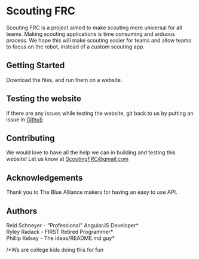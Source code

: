 # Scouting FRC
Scouting FRC is a project aimed to make scouting more universal for all teams. 
Making scouting applications is time consuming and arduous process. We hope this
will make scouting easier for teams and allow teams to focus on the robot,
instead of a custom scouting app.

## Getting Started
Download the files, and run them on a website.

## Testing the website
If there are any issues while testing the website, git back to us by putting an
issue in [Github](https://github.com/RSchneyer/scoutingfrc/issues)

## Contributing
We would love to have all the help we can in building and testing this website!
Let us know at [ScoutingFRC@gmail.com](mailto:ScoutingFRC@gmail.com)

## Acknowledgements
Thank you to The Blue Alliance makers for having an easy to use API.

## Authors
Reid Schneyer - "Professional" AngularJS Developer*  
Ryley Radack - FIRST Retired Programmer*  
Phillip Kelsey - The ideas/README.md guy*

/*We are college kids doing this for fun